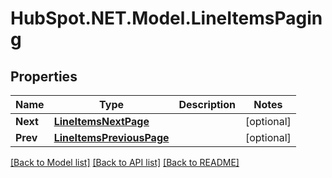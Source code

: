 # HubSpot.NET.Model.LineItemsPaging

## Properties

Name | Type | Description | Notes
------------ | ------------- | ------------- | -------------
**Next** | [**LineItemsNextPage**](LineItemsNextPage.md) |  | [optional] 
**Prev** | [**LineItemsPreviousPage**](LineItemsPreviousPage.md) |  | [optional] 

[[Back to Model list]](../README.md#documentation-for-models) [[Back to API list]](../README.md#documentation-for-api-endpoints) [[Back to README]](../README.md)

